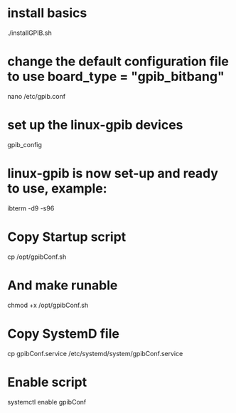 
# install basics
./installGPIB.sh

# change the default configuration file to use board_type = "gpib_bitbang"
nano /etc/gpib.conf
# set up the linux-gpib devices
gpib_config
# linux-gpib is now set-up and ready to use, example:
 ibterm -d9 -s96


# Copy Startup script
cp /opt/gpibConf.sh

# And make runable
chmod +x /opt/gpibConf.sh

# Copy SystemD file
cp gpibConf.service /etc/systemd/system/gpibConf.service

# Enable script
systemctl enable gpibConf
